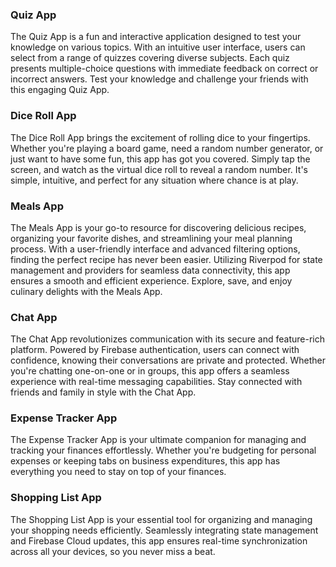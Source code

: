 
### Quiz App
The Quiz App is a fun and interactive application designed to test your knowledge on various topics. With an intuitive user interface, users can select from a range of quizzes covering diverse subjects. Each quiz presents multiple-choice questions with immediate feedback on correct or incorrect answers. Test your knowledge and challenge your friends with this engaging Quiz App.

### Dice Roll App
The Dice Roll App brings the excitement of rolling dice to your fingertips. Whether you're playing a board game, need a random number generator, or just want to have some fun, this app has got you covered. Simply tap the screen, and watch as the virtual dice roll to reveal a random number. It's simple, intuitive, and perfect for any situation where chance is at play.

### Meals App
The Meals App is your go-to resource for discovering delicious recipes, organizing your favorite dishes, and streamlining your meal planning process. With a user-friendly interface and advanced filtering options, finding the perfect recipe has never been easier. Utilizing Riverpod for state management and providers for seamless data connectivity, this app ensures a smooth and efficient experience. Explore, save, and enjoy culinary delights with the Meals App.

### Chat App
The Chat App revolutionizes communication with its secure and feature-rich platform. Powered by Firebase authentication, users can connect with confidence, knowing their conversations are private and protected. Whether you're chatting one-on-one or in groups, this app offers a seamless experience with real-time messaging capabilities. Stay connected with friends and family in style with the Chat App.

### Expense Tracker App

The Expense Tracker App is your ultimate companion for managing and tracking your finances effortlessly. Whether you're budgeting for personal expenses or keeping tabs on business expenditures, this app has everything you need to stay on top of your finances.


### Shopping List App
The Shopping List App is your essential tool for organizing and managing your shopping needs efficiently. Seamlessly integrating state management and Firebase Cloud updates, this app ensures real-time synchronization across all your devices, so you never miss a beat.
